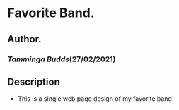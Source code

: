 # Favorite Band.
## Author.
### *Tamminga Budds*(27/02/2021)
## Description
* This is a single web page design of my favorite band
